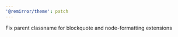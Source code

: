 ```yaml
---
'@remirror/theme': patch
---
```


Fix parent classname for blockquote and node-formatting extensions
